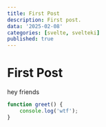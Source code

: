 ```yaml
---
title: First Post
description: First post.
data: '2025-02-08'
categories: [svelte, svelteki]
published: true
---
```


# First Post

hey friends

```ts
function greet() {
	console.log('wtf');
}
```

